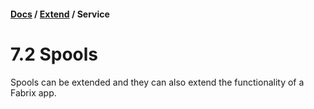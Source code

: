 #### [Docs](../index.md) / [Extend](./index.md) / Service

# 7.2 Spools

Spools can be extended and they can also extend the functionality of a Fabrix app.

